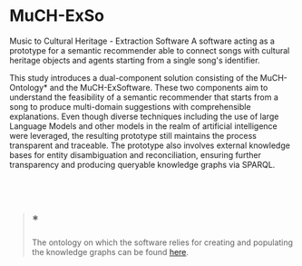 # MuCH-ExSo
Music to Cultural Heritage - Extraction Software 
A software acting as a prototype for a semantic recommender able to connect songs with cultural heritage objects and agents starting from a single song's identifier.



This study introduces a dual-component solution consisting of the MuCH-Ontology* and the MuCH-ExSoftware. These two components aim to understand the feasibility of a semantic recommender that starts from a song to produce multi-domain suggestions with comprehensible explanations. Even though diverse techniques including the use of large Language Models and other models in the realm of artificial intelligence were leveraged, the resulting prototype still maintains the process transparent and traceable. The prototype also involves external knowledge bases for entity disambiguation and reconciliation, ensuring further transparency and producing queryable knowledge graphs via SPARQL.

</br>
</br>


>## *
>The ontology on which the software relies for creating and populating the knowledge graphs can be found [here](https://raw.githubusercontent.com/tommasobattisti/MuCH-O/main/ontology/mucho.owl).
